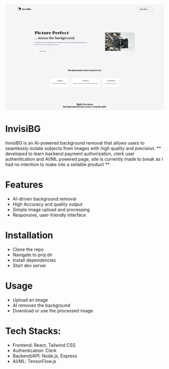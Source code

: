 ![Homepage Screenshot](./client/public/homepage.png)


# InvisiBG
InvisiBG is an AI-powered background removal that allows users to seamlessly isolate subjects from images with high quality and precision.
** developed to learn backend payment authorization, clerk user authentication and AI/ML powered page, site is currently made to break as I had no intention to make into a sellable product **

# Features
- AI-driven background removal
- High Accuracy and quality output
- Simple image upload and processing
- Responsive, user-friendly interface

# Installation
 - Clone the repo
 - Navigate to proj dir
 - Install dependencies
 - Start dev server
 
# Usage
 - Upload an image
 - AI removes the background
 - Download or use the processed image
 
 # Tech Stacks:
 - Frontend: React, Tailwind CSS
 - Authentication: Clerk
 - Backend/API: Node.js, Express
 - AI/ML: TensorFlow.js
 
